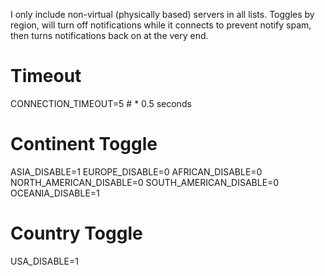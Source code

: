 I only include non-virtual (physically based) servers in all lists. Toggles by region, will turn off notifications while it connects to prevent notify spam, then turns notifications back on at the very end.

# Timeout
CONNECTION_TIMEOUT=5 # * 0.5 seconds
# Continent Toggle
ASIA_DISABLE=1
EUROPE_DISABLE=0
AFRICAN_DISABLE=0
NORTH_AMERICAN_DISABLE=0
SOUTH_AMERICAN_DISABLE=0
OCEANIA_DISABLE=1
# Country Toggle
USA_DISABLE=1

